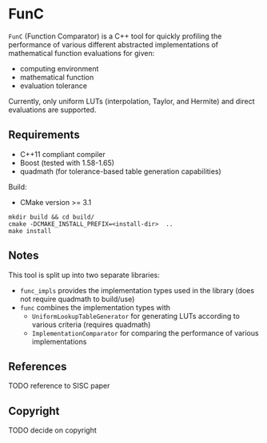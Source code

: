 FunC
====

`FunC` (Function Comparator) is a C++ tool for quickly profiling the performance of various different abstracted implementations of mathematical function evaluations for given:
- computing environment
- mathematical function
- evaluation tolerance

Currently, only uniform LUTs (interpolation, Taylor, and Hermite) and direct evaluations are supported.


Requirements
------------

- C++11 compliant compiler
- Boost (tested with 1.58-1.65)
- quadmath (for tolerance-based table generation capabilities)

Build:

- CMake version >= 3.1
```
mkdir build && cd build/
cmake -DCMAKE_INSTALL_PREFIX=<install-dir>  ..
make install
```


Notes
-----

This tool is split up into two separate libraries:
- `func_impls` provides the implementation types used in the library (does not require quadmath to build/use)
- `func` combines the implementation types with
  - `UniformLookupTableGenerator` for generating LUTs according to various criteria (requires quadmath)
  - `ImplementationComparator` for comparing the performance of various implementations


References
----------

TODO reference to SISC paper


Copyright
---------

TODO decide on copyright
